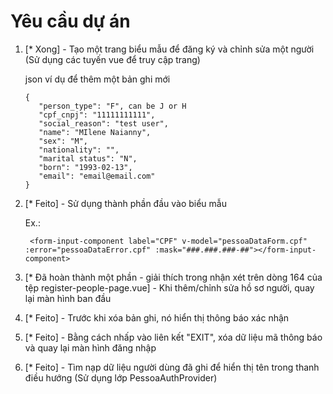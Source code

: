 # Yêu cầu dự án

1. [* Xong] - Tạo một trang biểu mẫu để đăng ký và chỉnh sửa một người (Sử dụng các tuyến vue để truy cập trang)

   json ví dụ để thêm một bản ghi mới

   ```
   {
      "person_type": "F", can be J or H
      "cpf_cnpj": "11111111111",
      "social_reason": "test user",
      "name": "MIlene Naianny",
      "sex": "M",
      "nationality": "",
      "marital status": "N",
      "born": "1993-02-13",
      "email": "email@email.com"
   }
   ```

2. [* Feito] - Sử dụng thành phần đầu vào biểu mẫu

   Ex.:

   ```
    <form-input-component label="CPF" v-model="pessoaDataForm.cpf" :error="pessoaDataError.cpf" :mask="###.###.###-##"></form-input-component>
   ```

3. [* Đã hoàn thành một phần - giải thích trong nhận xét trên dòng 164 của tệp register-people-page.vue] - Khi thêm/chỉnh sửa hồ sơ người, quay lại màn hình ban đầu
4. [* Feito] - Trước khi xóa bản ghi, nó hiển thị thông báo xác nhận
5. [* Feito] - Bằng cách nhấp vào liên kết "EXIT", xóa dữ liệu mã thông báo và quay lại màn hình đăng nhập
6. [* Feito] - Tìm nạp dữ liệu người dùng đã ghi để hiển thị tên trong thanh điều hướng (Sử dụng lớp PessoaAuthProvider)

